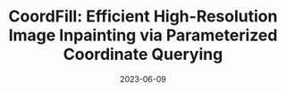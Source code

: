 ---
layout: seminar-post
title: 'CoordFill: Efficient High-Resolution Image Inpainting via Parameterized Coordinate Querying'
subtitle: ''
categories: Computer Vision
tags: ['Image Inpainting']
date: 2023-06-09
pdf_url: 'https://drive.google.com/file/d/12s0P4YaAfuT95-SO_-l8I4m9GeT7Z6eX/preview'
---